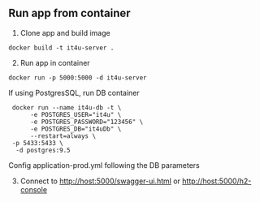 ## Run app from container

1. Clone app and build image

```docker
docker build -t it4u-server .
```

2. Run app in container

```docker
docker run -p 5000:5000 -d it4u-server
```

If using PostgresSQL, run DB container

```docker
 docker run --name it4u-db -t \
      -e POSTGRES_USER="it4u" \
      -e POSTGRES_PASSWORD="123456" \
      -e POSTGRES_DB="it4uDb" \
      --restart=always \
 -p 5433:5433 \
  -d postgres:9.5
```

Config application-prod.yml following the DB parameters

3. Connect to <http://host:5000/swagger-ui.html> or <http://host:5000/h2-console>
